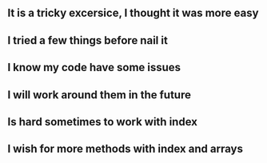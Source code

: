 ## It is a tricky excersice, I thought it was more easy
## I tried a few things before nail it
## I know my code have some issues
## I will work around them in the future
## Is hard sometimes to work with index
## I wish for more methods with index and arrays